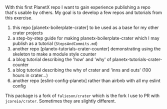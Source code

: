 With this first PlanetX repo I want to gain experience publishing a repo that's usable by others. My goal is to develop a few repos and tutorials from this exercise.
1. this repo [planetx-boilerplate-crater] to be used as a base for my other crater projects
1. a step-by-step guide for making planetx-boilerplate-crater which I may publish as a tutorial (`StepsAndCommits.md`)
1. another repo [planetx-tutorials-crater-counter] demonstrating using the skeleton to make a module style counter
1. a blog tutorial describing the 'how' and 'why' of planetx-tutorials-crater-counter
1. a blog tutorial describing the why of crater and 'inns and outs' (100 hours in crater...)
1. another repo [eslint-config-planetx] rather than airbnb with all my eslint config

This package is a fork of `falieson/crater` which is the fork I use to PR with `jcoreio/crater`. Sometimes they are slightly different.
